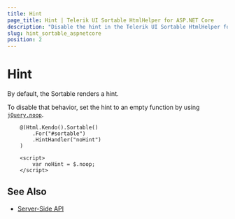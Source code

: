 ```yaml
---
title: Hint
page_title: Hint | Telerik UI Sortable HtmlHelper for ASP.NET Core
description: "Disable the hint in the Telerik UI Sortable HtmlHelper for ASP.NET Core (MVC 6 or ASP.NET Core MVC)."
slug: hint_sortable_aspnetcore
position: 2
---
```


# Hint

By default, the Sortable renders a hint.  

To disable that behavior, set the hint to an empty function by using [`jQuery.noop`](http://api.jquery.com/jQuery.noop/).

```
    @(Html.Kendo().Sortable()
        .For("#sortable")
        .HintHandler("noHint")
    )

    <script>
        var noHint = $.noop;
    </script>
```

## See Also

* [Server-Side API](/api/sortable)
